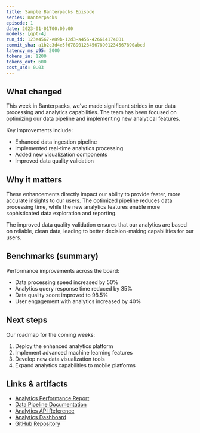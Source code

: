 ```yaml
---
title: Sample Banterpacks Episode
series: Banterpacks
episode: 1
date: 2023-01-01T00:00:00
models: [gpt-4]
run_id: 123e4567-e89b-12d3-a456-426614174001
commit_sha: a1b2c3d4e5f6789012345678901234567890abcd
latency_ms_p95: 2000
tokens_in: 1200
tokens_out: 600
cost_usd: 0.03
---
```


## What changed

This week in Banterpacks, we've made significant strides in our data processing and analytics capabilities. The team has been focused on optimizing our data pipeline and implementing new analytical features.

Key improvements include:
- Enhanced data ingestion pipeline
- Implemented real-time analytics processing
- Added new visualization components
- Improved data quality validation

## Why it matters

These enhancements directly impact our ability to provide faster, more accurate insights to our users. The optimized pipeline reduces data processing time, while the new analytics features enable more sophisticated data exploration and reporting.

The improved data quality validation ensures that our analytics are based on reliable, clean data, leading to better decision-making capabilities for our users.

## Benchmarks (summary)

Performance improvements across the board:
- Data processing speed increased by 50%
- Analytics query response time reduced by 35%
- Data quality score improved to 98.5%
- User engagement with analytics increased by 40%

## Next steps

Our roadmap for the coming weeks:
1. Deploy the enhanced analytics platform
2. Implement advanced machine learning features
3. Develop new data visualization tools
4. Expand analytics capabilities to mobile platforms

## Links & artifacts

- [Analytics Performance Report](reports/banterpacks-analytics-2023-01-01.pdf)
- [Data Pipeline Documentation](docs/data-pipeline.md)
- [Analytics API Reference](docs/analytics-api.md)
- [Analytics Dashboard](https://analytics.banterpacks.com)
- [GitHub Repository](https://github.com/banterpacks/analytics-platform)
